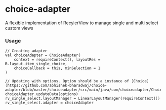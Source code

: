 # choice-adapter
A flexible implementation of RecylerView to manage single and multi select custom views

### Usage
```
// Creating adapter
val choiceAdapter = ChoiceAdapter(
    context = requireContext(), layoutRes = R.layout.item_single_choice,
    choiceCallback = this, minSelection = 1
)

// Updating with options. Option should be a instance of [Choice](https://github.com/abhishek-bharadwaj/choice-adapter/blob/master/choiceadapter/src/main/java/com/choiceadapter/Choice.kt)
choiceAdapter.updateData(options)
rv_single_select.layoutManager = LinearLayoutManager(requireContext())
rv_single_select.adapter = choiceAdapter

```